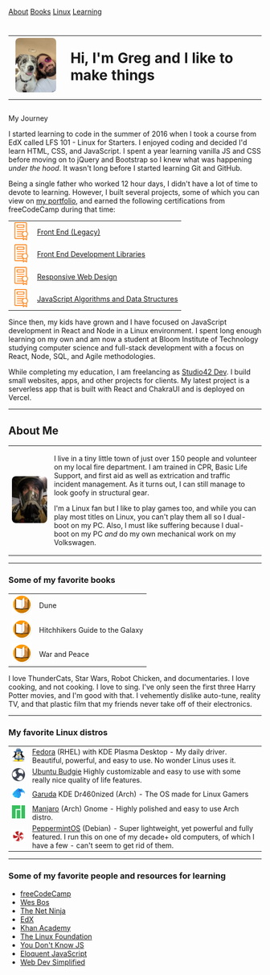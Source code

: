 [About](#about)
[Books](#books)
[Linux](#linux)
[Learning](#learning)

# <table style="border-spacing: 4px" width="100%"><tr><td><img src="assets/dog_selfie.jpg" width="120px" style="border-radius: 8px" /></td><td>Hi, I'm Greg and I like to make things</td></tr></table>

My Journey


I started learning to code in the summer of 2016 when I took a course from EdX called LFS 101 - Linux for Starters. I enjoyed coding and decided I'd learn HTML, CSS, and JavaScript. I spent a year learning vanilla JS and CSS before moving on to jQuery and Bootstrap so I knew what was happening _under the hood_. It wasn't long before I started learning Git and GitHub.

Being a single father who worked 12 hour days, I didn't have a lot of time to devote to learning. However, I built several projects, some of which you can view on [my portfolio](https://portfolio.studio42dev.com), and earned the following certifications from freeCodeCamp during that time:

<table style="border-spacing: 4px" width="100%">
<tbody>
<tr>
<td>
<img
              src="assets/certificate.svg"
              style="height: 36px"
              alt="certificate icon"
            />
</td>
<td>
<a
              href="https://www.freecodecamp.org/certification/bus42/legacy-front-end"
              >Front End (Legacy)</a
            >
</td>
</tr>
<tr>
<td>
<img
              src="assets/certificate.svg"
              style="height: 36px"
              alt="certificate icon"
            />
</td>
<td>
<a
              href="https://www.freecodecamp.org/certification/bus42/front-end-development-libraries"
              >Front End Development Libraries</a
            >
</td>
</tr>
<tr>
<td>
<img
              src="assets/certificate.svg"
              style="height: 36px"
              alt="certificate icon"
            />
</td>
<td>
<a
              href="https://www.freecodecamp.org/certification/bus42/responsive-web-design"
              >Responsive Web Design</a
            >
</td>
</tr>
<tr>
<td>
<img
              src="assets/certificate.svg"
              style="height: 36px"
              alt="certificate icon"
            />
</td>
<td>
<a
              href="https://www.freecodecamp.org/certification/bus42/javascript-algorithms-and-data-structures"
              >JavaScript Algorithms and Data Structures</a
            >
</td>
</tr>
</tbody>
</table>
Since then, my kids have grown and I have focused on JavaScript development in React and Node in a Linux environment. I spent long enough learning on my own and am now a student at Bloom Institute of Technology studying computer science and full-stack development with a focus on React, Node, SQL, and Agile methodologies.

While completing my education, I am freelancing as [Studio42 Dev](https://studio42dev.com). I build small websites, apps, and other projects for clients. My latest project is a serverless app that is built with React and ChakraUI and is deployed on Vercel.
<a name="about"></a>

---
## About Me

<table style="border-spacing: 4px" width="100%">
    <tbody>
        <tr>
            <td>
                <img
                  src="assets/SCBAwhat.jpeg"
                  width="360px"
                  style="border-radius: 8px"
                />
            </td>
            <td>
                <p>
                I live in a tiny little town of just over 150 people and volunteer
                on my local fire department. I am trained in CPR, Basic Life
                Support, and first aid as well as extrication and traffic incident
                management. As it turns out, I can still manage to look goofy in
                structural gear.
                </p>
            <p>
              I'm a Linux fan but I like to play games too, and while you can
              play most titles on Linux, you can't play them all so I dual-boot
              on my PC. Also, I must like suffering because I dual-boot on my PC
              <em>and</em> do my own mechanical work on my Volkswagen.
            </p>
          </td>
        </tr>
    </tbody>
</table>
<a name="books"></a>

---

### Some of my favorite books

<table style="border-spacing: 4px" width="100%">
    <tbody>
        <tr>
          <td><img src="assets/book.png" alt="book icon" width="40px" /></td>
          <td>Dune</td>
        </tr>
        <tr>
          <td><img src="assets/book.png" alt="book icon" width="40px" /></td>
          <td>Hitchhikers Guide to the Galaxy</td>
        </tr>
        <tr>
          <td><img src="assets/book.png" alt="book icon" width="40px" /></td>
          <td>War and Peace</td>
        </tr>
    </tbody>
</table>

I love ThunderCats, Star Wars, Robot Chicken, and documentaries. I love cooking, and not cooking. I love to sing. I've only seen the first three Harry Potter movies, and I'm good with that. I vehemently dislike auto-tune, reality TV, and that plastic film that my friends never take off of their electronics.

<a name="linux"></a>

---

### My favorite Linux distros

<table style="border-spacing: 4px">
      <tbody>
        <tr>
          <td>
            <img
              src="assets/fedora.png"
              style="width: 80px; display: inline-block"
              alt="Fedora Linux Logo"
            />
          </td>
          <td>
            <a href="https://getfedora.org/">Fedora</a> (RHEL) with KDE Plasma
            Desktop - My daily driver. Beautiful, powerful, and easy to use. No
            wonder Linus uses it.
          </td>
        </tr>
        <tr>
          <td>
            <img
              src="assets/budgie.svg"
              style="width: 80px; display: inline-block"
              alt="Ubuntu Budgie Logo"
            />
          </td>
          <td>
            <a href="https://ubuntubudgie.org">Ubuntu Budgie</a> Highly
            customizable and easy to use with some really nice quality of life
            features.
          </td>
        </tr>
        <tr>
          <td>
            <img
              src="/assets/garuda.svg"
              style="width: 80px; display: inline-block"
              alt="Garuda Linux Logo"
            />
          </td>
          <td>
            <a href="https://garudalinux.org/index.html">Garuda</a> KDE
            Dr460nized (Arch) - The OS made for Linux Gamers
          </td>
        </tr>
        <tr>
          <td>
            <img
              src="/assets/manjaro.svg"
              style="width: 80px; display: inline-block"
              alt="Manjaro Linux logo"
            />
          </td>
          <td>
            <a href="https://manjaro.org/">Manjaro</a> (Arch) Gnome - Highly
            polished and easy to use Arch distro.
          </td>
        </tr>
        <tr>
          <td>
            <img
              src="/assets/peppermint.png"
              style="width: 80px; display: inline-block"
              alt="Peppermint OS logo"
            />
          </td>
          <td>
            <a href="https://peppermintos.com/">PeppermintOS</a> (Debian) -
            Super lightweight, yet powerful and fully featured. I run this on
            one of my decade+ old computers, of which I have a few - can't seem
            to get rid of them.
          </td>
        </tr>
      </tbody>
    </table>

<a name="learning"></a>

---

### Some of my favorite people and resources for learning

- [freeCodeCamp](https://www.freecodecamp.org)
- [Wes Bos](https://wesbos.com)
- [The Net Ninja](https://www.youtube.com/channel/UCW5YeuERMmlnqo4oq8vwUpg)
- [EdX](https://www.edx.org)
- [Khan Academy](https://www.khanacademy.org)
- [The Linux Foundation](https://www.linuxfoundation.org)
- [You Don't Know JS](https://github.com/getify/You-Dont-Know-JS)
- [Eloquent JavaScript](https://eloquentjavascript.net)
- [Web Dev Simplified](https://m.youtube.com/c/WebDevSimplified)
